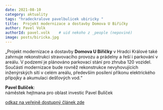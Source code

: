 ```yaml
---
date: 2021-08-10
category: aktuality
tags: "hradeckralove pavelbulicek ubiricky "
title:  Projekt modernizace a dostavby Domova U Biřičky
author: Pavel Volk
authorId: pavel.volk    # uid nekoho z _people (nepoviné)
image: posts/biricka.jpg
---
```



 „Projekt modernizace a dostavby **Domova U Biřičky** v Hradci Králové také zahrnuje rekonstrukci stravovacího provozu a prádelny a řeší i parkování v areálu. V podzemí je plánováno parkovací stání pro zhruba 120 vozidel. Součástí modernizace bude rovněž rekonstrukce nevyhovujících inženýrských sítí v celém areálu, především posílení příkonu elektrického přípojky a akumulaci dešťových vod.“  

**Pavel Bulíček**:  
náměstek hejtmana pro oblast investic Pavel Bulíček  


[odkaz na veřejně dostupný článek zde](https://hradecka.drbna.cz/z-kraje/hradecko/10386-domov-u-biricky-ceka-rozsireni-a-modernizace-za-726-milionu-korun.html)
